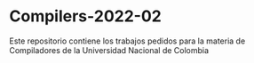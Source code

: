 # Compilers-2022-02

Este repositorio contiene los trabajos pedidos para la materia de Compiladores de la Universidad Nacional de Colombia
